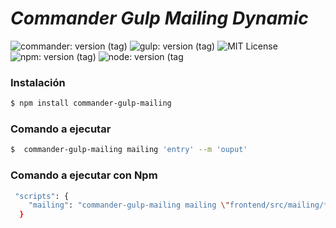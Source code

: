 # ***Commander Gulp Mailing Dynamic***

![commander: version (tag)](https://img.shields.io/badge/commander-v3.0.2-blue?style=for-the-badge)
![gulp: version (tag)](https://img.shields.io/badge/gulp-v3.9.1-orange?style=for-the-badge)
![MIT License](https://img.shields.io/badge/lincense-MIT-yellow?style=for-the-badge) 
![npm: version (tag)](https://img.shields.io/badge/npm-v6.4.3-red?style=for-the-badge)
![node: version (tag](https://img.shields.io/badge/node-v8.16.0-green?style=for-the-badge) 


### **Instalación**

```bash
$ npm install commander-gulp-mailing
```


### **Comando a ejecutar**

```bash
$  commander-gulp-mailing mailing 'entry' --m 'ouput' 
```



### **Comando a ejecutar con Npm**

```bash
 "scripts": {
    "mailing": "commander-gulp-mailing mailing \"frontend/src/mailing/*.pug\" \"frontend/src/mailing/**/*.pug\" --m \"docs/\'"
  }
```
